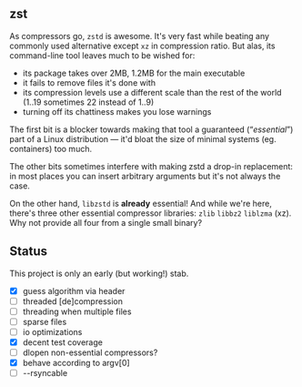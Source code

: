 zst
---

As compressors go, `zstd` is awesome.  It's very fast while beating any
commonly used alternative except `xz` in compression ratio.  But alas,
its command-line tool leaves much to be wished for:
 * its package takes over 2MB, 1.2MB for the main executable
 * it fails to remove files it's done with
 * its compression levels use a different scale than the rest of the world
   (1..19 sometimes 22 instead of 1..9)
 * turning off its chattiness makes you lose warnings

The first bit is a blocker towards making that tool a guaranteed
(“*essential*”) part of a Linux distribution — it'd bloat the size of
minimal systems (eg. containers) too much.

The other bits sometimes interfere with making zstd a drop-in replacement:
in most places you can insert arbitrary arguments but it's not always the
case.

On the other hand, `libzstd` is **already** essential!  And while we're
here, there's three other essential compressor libraries: `zlib` `libbz2`
`liblzma` (xz).  Why not provide all four from a single small binary?

Status
------

This project is only an early (but working!) stab.

 * [x] guess algorithm via header
 * [ ] threaded [de]compression
 * [ ] threading when multiple files
 * [ ] sparse files
 * [ ] io optimizations
 * [x] decent test coverage
 * [ ] dlopen non-essential compressors?
 * [x] behave according to argv[0]
 * [ ] --rsyncable
